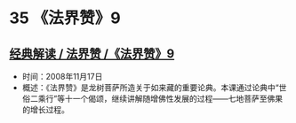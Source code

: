 # 35 《法界赞》9

## [经典解读 / 法界赞 /《法界赞》9](https://www.fohuifayu.com/index.php/huideng-jiangtang/jingdian-jiedu/fajie-zan/954-l08009)

- 时间：2008年11月17日
- 概述：《法界赞》是龙树菩萨所造关于如来藏的重要论典。本课通过论典中“世俗二乘行”等十一个偈颂，继续讲解随增佛性发展的过程——七地菩萨至佛果的增长过程。

